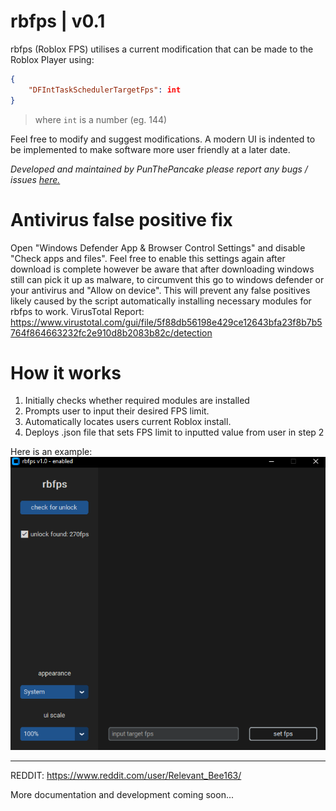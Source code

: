 # rbfps | v0.1
rbfps (Roblox FPS) utilises a current modification that can be made to the Roblox Player using:

```json
{
    "DFIntTaskSchedulerTargetFps": int
}
```

>where ```int``` is a number (eg. 144)

Feel free to modify and suggest modifications. A modern UI is indented to be implemented to make software more user friendly at a later date.

*Developed and maintained by PunThePancake please report any bugs / issues [here.](https://github.com/PunThePancake/rbfps/issues)*
# Antivirus false positive fix
Open "Windows Defender App & Browser Control Settings" and disable "Check apps and files". Feel free to enable this settings again after download is complete however be aware that after downloading windows still can pick it up as malware, to circumvent this go to windows defender or your antivirus and "Allow on device".
This will prevent any false positives likely caused by the script automatically installing necessary modules for rbfps to work.
 VirusTotal Report: https://www.virustotal.com/gui/file/5f88db56198e429ce12643bfa23f8b7b5764f864663232fc2e910d8b2083b82c/detection

# How it works
1. Initially checks whether required modules are installed
2. Prompts user to input their desired FPS limit.
3. Automatically locates users current Roblox install.
4. Deploys .json file that sets FPS limit to inputted value from user in step 2

Here is an example:
![example](https://github.com/PunThePancake/rbfps/blob/main/example.png)

---

REDDIT: https://www.reddit.com/user/Relevant_Bee163/

More documentation and development coming soon...
